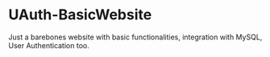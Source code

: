 # UAuth-BasicWebsite
Just a barebones website with basic functionalities, integration with MySQL, User Authentication too. 
